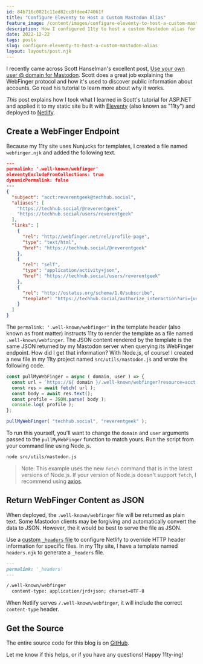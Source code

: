 ```yaml
---
id: 84b716c0821c11ed82cc8fdee474061f
title: "Configure Eleventy to Host a Custom Mastodon Alias"
feature_image: /content/images/configure-eleventy-to-host-a-custom-mastodon-alias/configure-eleventy-to-host-a-custom-mastodon-alias.jpg
description: How I configured 11ty to host a custom Mastodon alias for my domain.
date: 2022-12-22
tags: posts
slug: configure-eleventy-to-host-a-custom-mastodon-alias
layout: layouts/post.njk
---
```


I recently came across Scott Hanselman's excellent post, [Use your own user @ domain for Mastodon](https://www.hanselman.com/blog/use-your-own-user-domain-for-mastodon-discoverability-with-the-webfinger-protocol-without-hosting-a-server). Scott does a great job explaining the WebFinger protocol and how it's used to discover public information about accounts. Go read his tutorial to learn more about why it works.

_This_ post explains how I took what I learned in Scott's tutorial for ASP.NET and applied it to my static site built with [Eleventy](https://www.11ty.dev/) (also known as "11ty") and deployed to [Netlify](https://www.netlify.com/).

## Create a WebFinger Endpoint

Because my 11ty site uses Nunjucks for templates, I created a file named `webfinger.njk` and added the following text.

```json
---
permalink: '.well-known/webfinger'
eleventyExcludeFromCollections: true
dynamicPermalink: false
---
{
  "subject": "acct:reverentgeek@techhub.social",
  "aliases": [
    "https://techhub.social/@reverentgeek",
    "https://techhub.social/users/reverentgeek"
  ],
  "links": [
    {
      "rel": "http://webfinger.net/rel/profile-page",
      "type": "text/html",
      "href": "https://techhub.social/@reverentgeek"
    },
    {
      "rel": "self",
      "type": "application/activity+json",
      "href": "https://techhub.social/users/reverentgeek"
    },
    {
      "rel": "http://ostatus.org/schema/1.0/subscribe",
      "template": "https://techhub.social/authorize_interaction?uri={uri}"
    }
  ]
}
```

The `permalink: '.well-known/webfinger'` in the template header (also known as front matter) instructs 11ty to render the template as a file named `.well-known/webfinger`. The JSON content rendered by the template is the same JSON returned by my Mastodon server when querying its WebFinger endpoint. How did I get that information? With Node.js, of course! I created a new file in my 11ty project named `src/utils/mastodon.js` and wrote the following code.

```js
const pullMyWebFinger = async ( domain, user ) => {
  const url = `https://${ domain }/.well-known/webfinger?resource=acct:${ user }@${ domain }`;
  const res = await fetch( url );
  const body = await res.text();
  const profile = JSON.parse( body );
  console.log( profile );
};

pullMyWebFinger( "techhub.social", "reverentgeek" );
```

To run this yourself, you'll want to change the `domain` and `user` arguments passed to the `pullMyWebFinger` function to match yours. Run the script from your command line using Node.js.

```sh
node src/utils/mastodon.js
```

> Note: This example uses the new `fetch` command that is in the latest versions of Node.js. If your version of Node.js doesn't support `fetch`, I recommend using [axios](https://www.npmjs.com/package/axios).

## Return WebFinger Content as JSON

When deployed, the `.well-known/webfinger` file will be returned as plain text. Some Mastodon clients may be forgiving and automatically convert the data to JSON. However, the it would be best to serve the file as JSON.

Use a [custom `_headers` file](https://docs.netlify.com/routing/headers/) to configure Netlify to override HTTP header information for specific files. In my 11ty site, I have a template named `headers.njk` to generate a `_headers` file.

```md
---
permalink: '_headers'
---

/.well-known/webfinger
  content-type: application/jrd+json; charset=UTF-8
```

When Netlify serves `/.well-known/webfinger`, it will include the correct `content-type` header.

## Get the Source

The entire source code for this blog is on [GitHub](https://github.com/reverentgeek/blog).

Let me know if this helps, or if you have any questions! Happy 11ty-ing!
